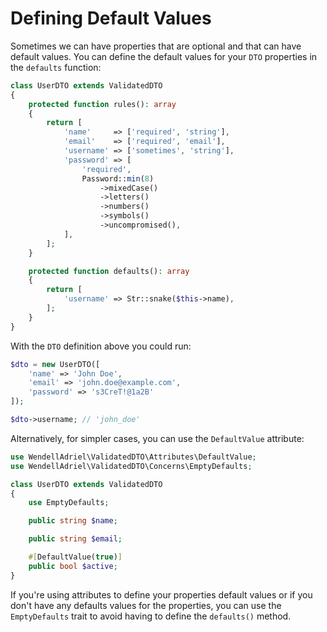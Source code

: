 # Defining Default Values

Sometimes we can have properties that are optional and that can have default values. You can define the default values for your `DTO` properties in the `defaults` function:

```php
class UserDTO extends ValidatedDTO
{
    protected function rules(): array
    {
        return [
            'name'     => ['required', 'string'],
            'email'    => ['required', 'email'],
            'username' => ['sometimes', 'string'],
            'password' => [
                'required',
                Password::min(8)
                    ->mixedCase()
                    ->letters()
                    ->numbers()
                    ->symbols()
                    ->uncompromised(),
            ],
        ];
    }

    protected function defaults(): array
    {
        return [
            'username' => Str::snake($this->name),
        ];
    }
}
```

With the `DTO` definition above you could run:

```php
$dto = new UserDTO([
    'name' => 'John Doe',
    'email' => 'john.doe@example.com',
    'password' => 's3CreT!@1a2B'
]);

$dto->username; // 'john_doe'
```

Alternatively, for simpler cases, you can use the `DefaultValue` attribute:

```php
use WendellAdriel\ValidatedDTO\Attributes\DefaultValue;
use WendellAdriel\ValidatedDTO\Concerns\EmptyDefaults;

class UserDTO extends ValidatedDTO
{
    use EmptyDefaults;

    public string $name;

    public string $email;

    #[DefaultValue(true)]
    public bool $active;
}
```

If you're using attributes to define your properties default values or if you don't have any defaults values for the properties,
you can use the `EmptyDefaults` trait to avoid having to define the `defaults()` method.
